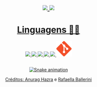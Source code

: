 
<div>
  
  <h1 align="center" style="border-right: 2px solid rgba(255, 255, 255, 0.75)>
    Olá, pessoal, eu sou o Tiago Bryan! [369]
  </h1>
   <div style="margin: auto;" align="center" ">
   <a href="https://github.com/TiagoBryan">
   <img height="180em" src="https://github-readme-stats.vercel.app/api?username=TiagoBryan&show_icons=true&theme=tokyonight&include_all_commits=true&count_private=true"/>
   <img height="180em" src="https://github-readme-stats.vercel.app/api/top-langs/?username=TiagoBryan&layout=compact&langs_count=6&theme=tokyonight"/>

</div>
</div>

<div align="center">
  <h1>Linguagens  🗿🍷</h1>
  <img width="50" src="https://cdn.jsdelivr.net/gh/devicons/devicon/icons/html5/html5-plain.svg">
  <img width="50" src="https://cdn.jsdelivr.net/gh/devicons/devicon/icons/css3/css3-plain.svg">
  <img width="50" src="https://cdn.jsdelivr.net/gh/devicons/devicon/icons/javascript/javascript-plain.svg">
  <img width="50" src="https://cdn.jsdelivr.net/gh/devicons/devicon/icons/java/java-plain.svg">
  <img width="50" src="https://cdn.jsdelivr.net/gh/devicons/devicon/icons/php/php-plain.svg"> 
  <img width="50" src="https://raw.githubusercontent.com/devicons/devicon/master/icons/git/git-original.svg">   
  
</div>

<br>



<div align="center">

  ![Snake animation](https://github.com/danielbped/danielbped/blob/output/github-contribution-grid-snake.svg)
  
</div>

<div align="center">
  <p>Créditos: <a href="https://github.com/anuraghazra/github-readme-stats">Anurag Hazra</a> e <a href="https://github.com/rafaballerini">Rafaella Ballerini</a></p>
</div>


